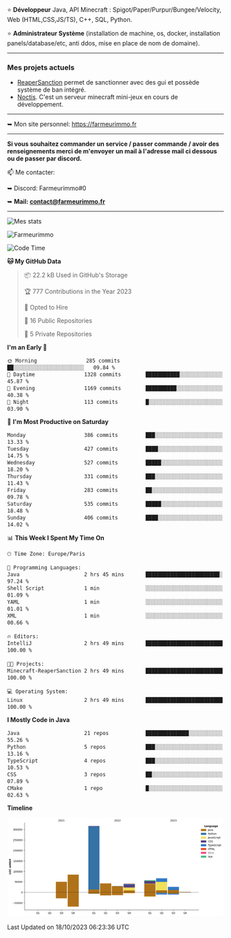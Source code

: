⭐ **Développeur** Java, API Minecraft : Spigot/Paper/Purpur/Bungee/Velocity, Web (HTML,CSS,JS/TS), C++, SQL, Python.

⭐ **Administrateur Système** (installation de machine, os, docker, installation panels/database/etc, anti ddos, mise en place de nom de domaine).

---

### Mes projets actuels
- [ReaperSanction](https://www.spigotmc.org/resources/reapersanction.89580/) permet de sanctionner avec des gui et possède système de ban intégré.
- [Noctis](https://discord.gg/ydRurvUJ8U). C'est un serveur minecraft mini-jeux en cours de développement.

---

➥ Mon site personnel: https://farmeurimmo.fr

---

**Si vous souhaitez commander un service / passer commande / avoir des renseignements merci de m'envoyer un mail à l'adresse mail ci dessous ou de passer par discord.**

📫 Me contacter:
 
   ➥ Discord: Farmeurimmo#0
   
   ➥ **Mail: contact@farmeurimmo.fr**

---

![Mes stats](https://github-readme-stats.farmeurimmo.fr/api?username=Farmeurimmo&count_private=true&show_icons=true&theme=radical)

<img src="https://komarev.com/ghpvc/?username=Farmeurimmo" alt="Farmeurimmo" />

<!--START_SECTION:waka-->
![Code Time](http://img.shields.io/badge/Code%20Time-949%20hrs%2053%20mins-blue)

**🐱 My GitHub Data** 

> 📦 22.2 kB Used in GitHub's Storage 
 > 
> 🏆 777 Contributions in the Year 2023
 > 
> 💼 Opted to Hire
 > 
> 📜 16 Public Repositories 
 > 
> 🔑 5 Private Repositories 
 > 
**I'm an Early 🐤** 

```text
🌞 Morning                285 commits         ██░░░░░░░░░░░░░░░░░░░░░░░   09.84 % 
🌆 Daytime                1328 commits        ███████████░░░░░░░░░░░░░░   45.87 % 
🌃 Evening                1169 commits        ██████████░░░░░░░░░░░░░░░   40.38 % 
🌙 Night                  113 commits         █░░░░░░░░░░░░░░░░░░░░░░░░   03.90 % 
```
📅 **I'm Most Productive on Saturday** 

```text
Monday                   386 commits         ███░░░░░░░░░░░░░░░░░░░░░░   13.33 % 
Tuesday                  427 commits         ████░░░░░░░░░░░░░░░░░░░░░   14.75 % 
Wednesday                527 commits         █████░░░░░░░░░░░░░░░░░░░░   18.20 % 
Thursday                 331 commits         ███░░░░░░░░░░░░░░░░░░░░░░   11.43 % 
Friday                   283 commits         ██░░░░░░░░░░░░░░░░░░░░░░░   09.78 % 
Saturday                 535 commits         █████░░░░░░░░░░░░░░░░░░░░   18.48 % 
Sunday                   406 commits         ████░░░░░░░░░░░░░░░░░░░░░   14.02 % 
```


📊 **This Week I Spent My Time On** 

```text
🕑︎ Time Zone: Europe/Paris

💬 Programming Languages: 
Java                     2 hrs 45 mins       ████████████████████████░   97.24 % 
Shell Script             1 min               ░░░░░░░░░░░░░░░░░░░░░░░░░   01.09 % 
YAML                     1 min               ░░░░░░░░░░░░░░░░░░░░░░░░░   01.01 % 
XML                      1 min               ░░░░░░░░░░░░░░░░░░░░░░░░░   00.66 % 

🔥 Editors: 
IntelliJ                 2 hrs 49 mins       █████████████████████████   100.00 % 

🐱‍💻 Projects: 
Minecraft-ReaperSanction 2 hrs 49 mins       █████████████████████████   100.00 % 

💻 Operating System: 
Linux                    2 hrs 49 mins       █████████████████████████   100.00 % 
```

**I Mostly Code in Java** 

```text
Java                     21 repos            ██████████████░░░░░░░░░░░   55.26 % 
Python                   5 repos             ███░░░░░░░░░░░░░░░░░░░░░░   13.16 % 
TypeScript               4 repos             ███░░░░░░░░░░░░░░░░░░░░░░   10.53 % 
CSS                      3 repos             ██░░░░░░░░░░░░░░░░░░░░░░░   07.89 % 
CMake                    1 repo              █░░░░░░░░░░░░░░░░░░░░░░░░   02.63 % 
```



**Timeline**

![Lines of Code chart](https://raw.githubusercontent.com/Farmeurimmo/Farmeurimmo/main/assets/bar_graph.png)


 Last Updated on 18/10/2023 06:23:36 UTC
<!--END_SECTION:waka-->
